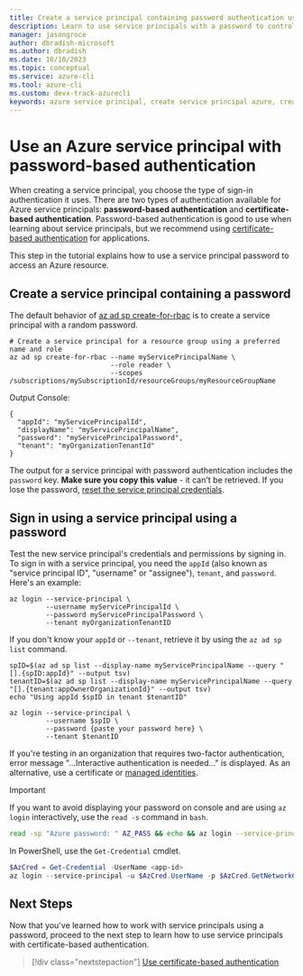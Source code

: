 ```yaml
---
title: Create a service principal containing password authentication using the Azure CLI | Microsoft Docs
description: Learn to use service principals with a password to control access to Azure resources.
manager: jasongroce
author: dbradish-microsoft
ms.author: dbradish
ms.date: 10/10/2023
ms.topic: conceptual
ms.service: azure-cli
ms.tool: azure-cli
ms.custom: devx-track-azurecli
keywords: azure service principal, create service principal azure, create service principal azure cli
---
```


# Use an Azure service principal with password-based authentication

When creating a service principal, you choose the type of sign-in authentication it uses. There are two types of authentication available for Azure service principals: **password-based authentication** and **certificate-based authentication**. Password-based authentication is good to use when learning about service principals, but we recommend using [certificate-based authentication](./azure-cli-sp-tutorial-3.md) for applications.

This step in the tutorial explains how to use a service principal password to access an Azure resource.

## Create a service principal containing a password

The default behavior of [az ad sp create-for-rbac](/cli/azure/ad/sp#az_ad_sp_create_for_rbac) is to create a service principal with a random password.

```azurecli-interactive
# Create a service principal for a resource group using a preferred name and role
az ad sp create-for-rbac --name myServicePrincipalName \
                         --role reader \
                         --scopes /subscriptions/mySubscriptionId/resourceGroups/myResourceGroupName
```

Output Console:

```
{
  "appId": "myServicePrincipalId",
  "displayName": "myServicePrincipalName",
  "password": "myServicePrincipalPassword",
  "tenant": "myOrganizationTenantId"
}
```

The output for a service principal with password authentication includes the `password` key. __Make sure you copy this value__ - it can't be retrieved. If you lose the password, [reset the service principal credentials](./azure-cli-sp-tutorial-7.md).

## Sign in using a service principal using a password

Test the new service principal's credentials and permissions by signing in. To sign in with a service principal, you need the `appId` (also known as "service principal ID", "username" or "assignee"), `tenant`, and `password`. Here's an example:

```azurecli-interactive
az login --service-principal \
         --username myServicePrincipalId \
         --password myServicePrincipalPassword \
         --tenant myOrganizationTenantID
```

If you don't know your `appId` or `--tenant`, retrieve it by using the `az ad sp list` command.

```azurecli-interactive
spID=$(az ad sp list --display-name myServicePrincipalName --query "[].{spID:appId}" --output tsv)
tenantID=$(az ad sp list --display-name myServicePrincipalName --query "[].{tenant:appOwnerOrganizationId}" --output tsv)
echo "Using appId $spID in tenant $tenantID"

az login --service-principal \
         --username $spID \
         --password {paste your password here} \
         --tenant $tenantID
```

If you're testing in an organization that requires two-factor authentication, error message "...Interactive authentication is needed..." is displayed. As an alternative, use a certificate or [managed identities](/azure/active-directory/managed-identities-azure-resources/overview).

> [!IMPORTANT]
> If you want to avoid displaying your password on console and are using `az login` interactively,
> use the `read -s` command in `bash`.
>
> ```bash
> read -sp "Azure password: " AZ_PASS && echo && az login --service-principal -u <app-id> -p $AZ_PASS --tenant <tenant>
> ```
>
>In PowerShell, use the `Get-Credential` cmdlet.
>
> ```powershell
> $AzCred = Get-Credential -UserName <app-id>
> az login --service-principal -u $AzCred.UserName -p $AzCred.GetNetworkCredential().Password --tenant <tenant>
> ```

## Next Steps

Now that you've learned how to work with service principals using a password, proceed to the next step to learn how to use service principals with certificate-based authentication.

> [!div class="nextstepaction"]
> [Use certificate-based authentication](./azure-cli-sp-tutorial-3.md)

